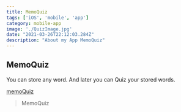 ```yaml
---
title: MemoQuiz
tags: ['iOS', 'mobile', 'app']
category: mobile-app
image: './QuizImage.jpg'
date: "2021-03-26T22:12:03.284Z"
description: "About my App MemoQuiz"
---
```



MemoQuiz
--------------------------
You can store any word. And later you can Quiz your stored words.

[memoQuiz](https://apps.apple.com/us/app/自分で作る単語カードでクイズ-memoquiz/id1547735201)


> MemoQuiz

